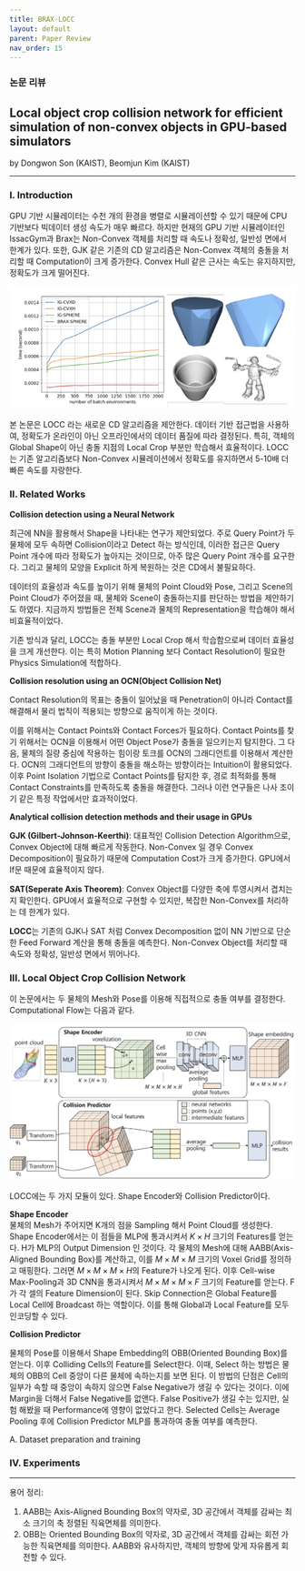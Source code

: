 ```yaml
---
title: BRAX-LOCC
layout: default
parent: Paper Review
nav_order: 15
---
```


### 논문 리뷰

## Local object crop collision network for efficient simulation of non-convex objects in GPU-based simulators  

by Dongwon Son (KAIST), Beomjun Kim (KAIST)  

---

### **I. Introduction**  

GPU 기반 시뮬레이터는 수천 개의 환경을 병렬로 시뮬레이션할 수 있기 때문에 CPU 기반보다 빅데이터 생성 속도가 매우 빠르다. 하지만 현재의 GPU 기반 시뮬레이터인 IssacGym과 Brax는 Non-Convex 객체를 처리할 때 속도나 정확성, 일반성 면에서 한계가 있다. 또한, GJK 같은 기존의 CD 알고리즘은 Non-Convex 객체의 충돌을 처리할 때 Computation이 크게 증가한다. Convex Hull 같은 근사는 속도는 유지하지만, 정확도가 크게 떨어진다.  

![0](../images/BRAX-LOCC0.png)

본 논문은 LOCC 라는 새로운 CD 알고리즘을 제안한다. 데이터 기반 접근법을 사용하여, 정확도가 온라인이 아닌 오프라인에서의 데이터 품질에 따라 결정된다. 특히, 객체의 Global Shape이 아닌 충돌 지점의 Local Crop 부분만 학습해서 효율적이다. LOCC는 기존 알고리즘보다 Non-Convex 시뮬레이션에서 정확도를 유지하면서 5-10배 더 빠른 속도를 자랑한다.  

### **II. Related Works**  

**Collision detection using a Neural Network**  

최근에 NN을 활용해서 Shape을 나타내는 연구가 제안되었다. 주로 Query Point가 두 물체에 모두 속하면 Collision이라고 Detect 하는 방식인데, 이러한 접근은 Query Point 개수에 따라 정확도가 높아지는 것이므로, 아주 많은 Query Point 개수를 요구한다. 그리고 물체의 모양을 Explicit 하게 복원하는 것은 CD에서 불필요하다.  

데이터의 효율성과 속도를 높이기 위해 물체의 Point Cloud와 Pose, 그리고 Scene의 Point Cloud가 주어졌을 때, 물체와 Scene이 충돌하는지를 판단하는 방법을 제안하기도 하였다. 지금까지 방법들은 전체 Scene과 물체의 Representation을 학습해야 해서 비효율적이었다.  

기존 방식과 달리, LOCC는 충돌 부분만 Local Crop 해서 학습함으로써 데이터 효율성을 크게 개선한다. 이는 특히 Motion Planning 보다 Contact Resolution이 필요한 Physics Simulation에 적합하다.  


**Collision resolution using an OCN(Object Collision Net)**  

Contact Resolution의 목표는 충돌이 일어났을 때 Penetration이 아니라 Contact를 해결해서 물리 법칙이 적용되는 방향으로 움직이게 하는 것이다. 

이를 위해서는 Contact Points와 Contact Forces가 필요하다. Contact Points를 찾기 위해서는 OCN을 이용해서 어떤 Object Pose가 충돌을 일으키는지 탐지한다. 그 다음, 물체의 질량 중심에 작용하는 힘이랑 토크를 OCN의 그래디언트를 이용해서 계산한다. OCN의 그래디언트의 방향이 충돌을 해소하는 방향이라는 Intuition이 활용되었다. 이후 Point Isolation 기법으로 Contact Points를 탐지한 후, 경로 최적화를 통해 Contact Constraints를 만족하도록 충돌을 해결한다. 그러나 이런 연구들은 나사 조이기 같은 특정 작업에서만 효과적이었다.  

**Analytical collision detection methods and their usage in GPUs**  

**GJK (Gilbert-Johnson-Keerthi)**: 대표적인 Collision Detection Algorithm으로, Convex Object에 대해 빠르게 작동한다. Non-Convex 일 경우 Convex Decomposition이 필요하기 때문에 Computation Cost가 크게 증가한다. GPU에서 If문 때문에 효율적이지 않다.  

**SAT(Seperate Axis Theorem)**: Convex Object를 다양한 축에 투영시켜서 겹치는지 확인한다. GPU에서 효율적으로 구현할 수 있지만, 복잡한 Non-Convex를 처리하는 데 한계가 있다.  

**LOCC**는 기존의 GJK나 SAT 처럼 Convex Decomposition 없이 NN 기반으로 단순한 Feed Forward 계산을 통해 충돌을 예측한다. Non-Convex Object를 처리할 때 속도와 정확성, 일반성 면에서 뛰어나다.  


### **III. Local Object Crop Collision Network**  

이 논문에서는 두 물체의 Mesh와 Pose를 이용해 직접적으로 충돌 여부를 결정한다. Computational Flow는 다음과 같다.  

![1](../images/BRAX-LOCC.png)

LOCC에는 두 가지 모듈이 있다. Shape Encoder와 Collision Predictor이다. 

**Shape Encoder**  
물체의 Mesh가 주어지면 K개의 점을 Sampling 해서 Point Cloud를 생성한다. Shape Encoder에서는 이 점들을 MLP에 통과시켜서 $K \times H$ 크기의 Features를 얻는다. H가 MLP의 Output Dimension 인 것이다. 각 물체의 Mesh에 대해 AABB(Axis-Aligned Bounding Box)를 계산하고, 이를 $M \times M \times M$ 크기의 Voxel Grid를 정의하고 매핑한다. 그러면 $M \times M \times M \times H$의 Feature가 나오게 된다. 이후 Cell-wise Max-Pooling과 3D CNN을 통과시켜서 $M \times M \times M \times F$ 크기의 Feature를 얻는다. F가 각 셀의 Feature Dimension이 된다. Skip Connection은 Global Feature를 Local Cell에 Broadcast 하는 역할이다. 이를 통해 Global과 Local Feature를 모두 인코딩할 수 있다.  

**Collision Predictor**  

물체의 Pose를 이용해서 Shape Embedding의 OBB(Oriented Bounding Box)를 얻는다. 이후 Colliding Cells의 Feature를 Select한다. 이때, Select 하는 방법은 물체의 OBB의 Cell 중앙이 다른 물체에 속하는지를 보면 된다. 이 방법의 단점은 Cell의 일부가 속할 때 중앙이 속하지 않으면 False Negative가 생길 수 있다는 것이다. 이에 Margin을 더해서 False Negative를 없앤다. False Positive가 생길 수는 있지만, 실험 해봤을 때 Performance에 영향이 없었다고 한다. Selected Cells는 Average Pooling 후에 Collision Predictor MLP를 통과하여 충돌 여부를 예측한다. 

A. Dataset preparation and training  





### **IV. Experiments**  



---
용어 정리:  

1. AABB는 Axis-Aligned Bounding Box의 약자로, 3D 공간에서 객체를 감싸는 최소 크기의 축 정렬된 직육면체를 의미한다.  
2. OBB는 Oriented Bounding Box의 약자로, 3D 공간에서 객체를 감싸는 회전 가능한 직육면체를 의미한다. AABB와 유사하지만, 객체의 방향에 맞게 자유롭게 회전할 수 있다.  

